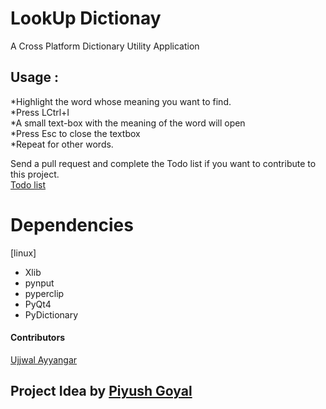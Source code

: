 # LookUp Dictionay
A Cross Platform Dictionary Utility Application

## Usage :
*Highlight the word whose meaning you want to find.<br/>
*Press LCtrl+I<br/>
*A small text-box with the meaning of the word will open<br/>
*Press Esc to close the textbox<br/>
*Repeat for other words.<br/>

Send a pull request and complete the Todo list if you want to contribute to this project. <br/> 
<a href ="https://github.com/GDGVIT/LookUp_Dictionary/blob/master/Partial/Todo.md"> Todo list<a><br/>

# Dependencies
[linux]
* Xlib
* pynput
* pyperclip
* PyQt4
* PyDictionary

<h4> Contributors </h4> 
<a href="https://github.com/UjjwalAyyangar">Ujjwal Ayyangar </a><br/>
<h2>Project Idea by <a href="https://github.com/PiyushGoyal443">Piyush Goyal</a></h2><br />
